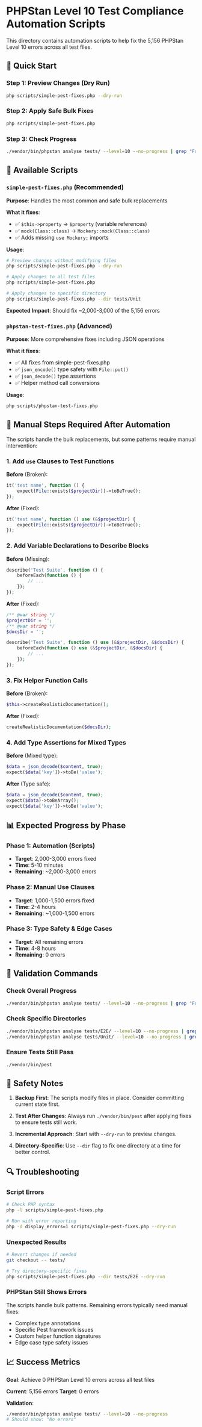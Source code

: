 # PHPStan Level 10 Test Compliance Automation Scripts

This directory contains automation scripts to help fix the 5,156 PHPStan Level 10 errors across all test files.

## 🚀 Quick Start

### Step 1: Preview Changes (Dry Run)
```bash
php scripts/simple-pest-fixes.php --dry-run
```

### Step 2: Apply Safe Bulk Fixes
```bash
php scripts/simple-pest-fixes.php
```

### Step 3: Check Progress
```bash
./vendor/bin/phpstan analyse tests/ --level=10 --no-progress | grep "Found.*error"
```

## 📁 Available Scripts

### `simple-pest-fixes.php` (Recommended)
**Purpose**: Handles the most common and safe bulk replacements

**What it fixes**:
- ✅ `$this->property` → `$property` (variable references)
- ✅ `mock(Class::class)` → `Mockery::mock(Class::class)`
- ✅ Adds missing `use Mockery;` imports

**Usage**:
```bash
# Preview changes without modifying files
php scripts/simple-pest-fixes.php --dry-run

# Apply changes to all test files
php scripts/simple-pest-fixes.php

# Apply changes to specific directory
php scripts/simple-pest-fixes.php --dir tests/Unit
```

**Expected Impact**: Should fix ~2,000-3,000 of the 5,156 errors

### `phpstan-test-fixes.php` (Advanced)
**Purpose**: More comprehensive fixes including JSON operations

**What it fixes**:
- ✅ All fixes from simple-pest-fixes.php
- ✅ `json_encode()` type safety with `File::put()`
- ✅ `json_decode()` type assertions
- ✅ Helper method call conversions

**Usage**:
```bash
php scripts/phpstan-test-fixes.php
```

## 🔧 Manual Steps Required After Automation

The scripts handle the bulk replacements, but some patterns require manual intervention:

### 1. Add `use` Clauses to Test Functions

**Before** (Broken):
```php
it('test name', function () {
    expect(File::exists($projectDir))->toBeTrue();
});
```

**After** (Fixed):
```php
it('test name', function () use (&$projectDir) {
    expect(File::exists($projectDir))->toBeTrue();
});
```

### 2. Add Variable Declarations to Describe Blocks

**Before** (Missing):
```php
describe('Test Suite', function () {
    beforeEach(function () {
        // ...
    });
});
```

**After** (Fixed):
```php
/** @var string */
$projectDir = '';
/** @var string */
$docsDir = '';

describe('Test Suite', function () use (&$projectDir, &$docsDir) {
    beforeEach(function () use (&$projectDir, &$docsDir) {
        // ...
    });
});
```

### 3. Fix Helper Function Calls

**Before** (Broken):
```php
$this->createRealisticDocumentation();
```

**After** (Fixed):
```php
createRealisticDocumentation($docsDir);
```

### 4. Add Type Assertions for Mixed Types

**Before** (Mixed type):
```php
$data = json_decode($content, true);
expect($data['key'])->toBe('value');
```

**After** (Type safe):
```php
$data = json_decode($content, true);
expect($data)->toBeArray();
expect($data['key'])->toBe('value');
```

## 📊 Expected Progress by Phase

### Phase 1: Automation (Scripts)
- **Target**: 2,000-3,000 errors fixed
- **Time**: 5-10 minutes
- **Remaining**: ~2,000-3,000 errors

### Phase 2: Manual Use Clauses
- **Target**: 1,000-1,500 errors fixed  
- **Time**: 2-4 hours
- **Remaining**: ~1,000-1,500 errors

### Phase 3: Type Safety & Edge Cases
- **Target**: All remaining errors
- **Time**: 4-8 hours
- **Remaining**: 0 errors

## 🎯 Validation Commands

### Check Overall Progress
```bash
./vendor/bin/phpstan analyse tests/ --level=10 --no-progress | grep "Found.*error"
```

### Check Specific Directories
```bash
./vendor/bin/phpstan analyse tests/E2E/ --level=10 --no-progress | grep "Found.*error"
./vendor/bin/phpstan analyse tests/Unit/ --level=10 --no-progress | grep "Found.*error"
```

### Ensure Tests Still Pass
```bash
./vendor/bin/pest
```

## 🚨 Safety Notes

1. **Backup First**: The scripts modify files in place. Consider committing current state first.

2. **Test After Changes**: Always run `./vendor/bin/pest` after applying fixes to ensure tests still work.

3. **Incremental Approach**: Start with `--dry-run` to preview changes.

4. **Directory-Specific**: Use `--dir` flag to fix one directory at a time for better control.

## 🔍 Troubleshooting

### Script Errors
```bash
# Check PHP syntax
php -l scripts/simple-pest-fixes.php

# Run with error reporting
php -d display_errors=1 scripts/simple-pest-fixes.php --dry-run
```

### Unexpected Results
```bash
# Revert changes if needed
git checkout -- tests/

# Try directory-specific fixes
php scripts/simple-pest-fixes.php --dir tests/E2E --dry-run
```

### PHPStan Still Shows Errors
The scripts handle bulk patterns. Remaining errors typically need manual fixes:
- Complex type annotations
- Specific Pest framework issues  
- Custom helper function signatures
- Edge case type safety issues

## 📈 Success Metrics

**Goal**: Achieve 0 PHPStan Level 10 errors across all test files

**Current**: 5,156 errors
**Target**: 0 errors

**Validation**:
```bash
./vendor/bin/phpstan analyse tests/ --level=10 --no-progress
# Should show: "No errors"
```
